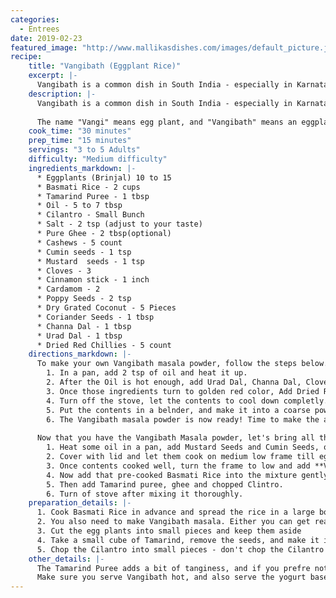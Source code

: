 ```yaml
--- 
categories: 
  - Entrees
date: 2019-02-23
featured_image: "http://www.mallikasdishes.com/images/default_picture.jpg"
recipe:
    title: "Vangibath (Eggplant Rice)"
    excerpt: |-
      Vangibath is a common dish in South India - especially in Karnataka. It is made of eggplants, a bunch of spices and rice.
    description: |-
      Vangibath is a common dish in South India - especially in Karnataka. It is made of eggplants, a bunch of spices and rice. If you are in a mood for another rice based dish, you are in for a treat. The spices/masala adds wonderful texture and taste to this dish, and you definitely want to serve some sort of Yogurt based dish (Raita) along with this.
  
      The name "Vangi" means egg plant, and "Vangibath" means an eggplant mixed in with rice. There are other famous rice based dishes in Karnataka, like **Bisi Belebath**, which we will cover in the future.
    cook_time: "30 minutes"
    prep_time: "15 minutes"
    servings: "3 to 5 Adults"
    difficulty: "Medium difficulty"
    ingredients_markdown: |-
      * Eggplants (Brinjal) 10 to 15
      * Basmati Rice - 2 cups
      * Tamarind Puree - 1 tbsp
      * Oil - 5 to 7 tbsp
      * Cilantro - Small Bunch
      * Salt - 2 tsp (adjust to your taste)
      * Pure Ghee - 2 tbsp(optional)
      * Cashews - 5 count
      * Cumin seeds - 1 tsp
      * Mustard  seeds - 1 tsp
      * Cloves - 3
      * Cinnamon stick - 1 inch
      * Cardamom - 2
      * Poppy Seeds - 2 tsp
      * Dry Grated Coconut - 5 Pieces
      * Coriander Seeds - 1 tbsp
      * Channa Dal - 1 tbsp
      * Urad Dal - 1 tbsp
      * Dried Red Chillies - 5 count
    directions_markdown: |-
      To make your own Vangibath masala powder, follow the steps below. You can make Vangibath masala powder and re-use it at a later time! The powder can last for a month or two without losing its flavor or smell as long as you store it in an air-tight container.
        1. In a pan, add 2 tsp of oil and heat it up.
        2. After the Oil is hot enough, add Urad Dal, Channa Dal, Cloves, Cinnamon, Cordamom, Poppy seeds and fry them.
        3. Once those ingredients turn to golden red color, Add Dried Red Chillies, Dry Grated Coconut, Coriander Seeds and fry 1 or 2 minutes.
        4. Turn off the stove, let the contents to cool down completly.
        5. Put the contents in a belnder, and make it into a coarse powder/mixture
        6. The Vangibath masala powder is now ready! Time to make the actual Vangibath now...
      
      Now that you have the Vangibath Masala powder, let's bring all the ingredients together to make the final dish. It is recommended you take a large pan as you are going to be adding all the ingredients including cooked Basmati Rice. The bigger the pan you have, the better and easier to mix the contents. 
        1. Heat some oil in a pan, add Mustard Seeds and Cumin Seeds, once it starts to sputter, add Eggplant pieces, Salt, and Turmeric and mix well with spatula.
        2. Cover with lid and let them cook on medium low frame till eggplant pieces are nice and tender.
        3. Once contents cooked well, turn the frame to low and add **Vangibath Masala** powder. Mix well and cook for few more minutes without closing lid.
        4. Now add that pre-cooked Basmati Rice into the mixture gently.
        5. Then add Tamarind puree, ghee and chopped Clintro. 
        6. Turn of stove after mixing it thoroughly.
    preparation_details: |-
      1. Cook Basmati Rice in advance and spread the rice in a large bowl, let it dry.
      2. You also need to make Vangibath masala. Either you can get readymade masala powder from the store, or make your own. I'll show you how to make your own masala.
      3. Cut the egg plants into small pieces and keep them aside
      4. Take a small cube of Tamarind, remove the seeds, and make it into a puree by blending it in a mixture by adding a little bit of water. 
      5. Chop the Cilantro into small pieces - don't chop the Cilantro into extremely small pieces - you want to be able to feel the cilantro in the dish!
    other_details: |-
      The Tamarind Puree adds a bit of tanginess, and if you prefre not to have that extremely slight tanginess or sourness, you can skip adding Tamarind puree.
      Make sure you serve Vangibath hot, and also serve the yogurt based side-dish, Raita! 
---
```

